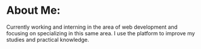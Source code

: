 # About Me:
Currently working and interning in the area of web development and focusing on specializing in this same area. I use the platform to improve my studies and practical knowledge.

<!-- Proudly created with GPRM ( https://gprm.itsvg.in ) -->
